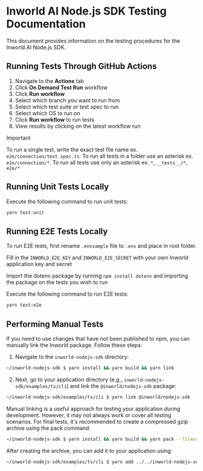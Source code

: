 # Inworld AI Node.js SDK Testing Documentation

This document provides information on the testing procedures for the Inworld AI Node.js SDK.

## Running Tests Through GitHub Actions

1. Navigate to the **Actions** tab
2. Click **On Demand Test Run** workflow
3. Click **Run workflow**
4. Select which branch you want to run from
5. Select which test suite or test spec to run
6. Select which OS to run on
7. Click **Run workflow** to run tests
8. View results by clicking on the latest workflow run
> [!IMPORTANT]
> To run a single test, write the exact test file name ex. `e2e/connection/text.spec.ts`.
> To run all tests in a folder use an asterisk ex. `e2e/connection/*`.
> To run all tests use only an asterisk ex. `*`, `__tests__/*`, `e2e/*`

## Running Unit Tests Locally

Execute the following command to run unit tests:

```sh
yarn test:unit
```

## Running E2E Tests Locally

To run E2E tests, first rename `.envsample` file to `.env` and place in root folder.

Fill in the `INWORLD_E2E_KEY` and `INWORLD_E2E_SECRET` with your own Inworld application key and secret

Import the dotenv package by running `npm install dotenv` and importing the package on the tests you wish to run 

Execute the following command to run E2E tests:

```sh
yarn test:e2e
```

## Performing Manual Tests

If you need to use changes that have not been published to npm, you can manually link the Inworld package. Follow these steps:

1. Navigate to the `inworld-nodejs-sdk` directory:
   
```sh
~/inworld-nodejs-sdk $ yarn install && yarn build && yarn link
```

2. Next, go to your application directory (e.g., `inworld-nodejs-sdk/examples/ts/cli`) and link the `@inworld/nodejs-sdk` package:

```sh
~/inworld-nodejs-sdk/examples/ts/cli $ yarn link @inworld/nodejs-sdk
```

Manual linking is a useful approach for testing your application during development. However, it may not always work or cover all testing scenarios. For final tests, it's recommended to create a compressed gzip archive using the pack command:

```sh
~/inworld-nodejs-sdk $ yarn install && yarn build && yarn pack --filename inworld-nodejs-sdk-test.tgz
```

After creating the archive, you can add it to your application using:

```sh
~/inworld-nodejs-sdk/examples/ts/cli $ yarn add ../../inworld-nodejs-sdk-test.tgz
```
